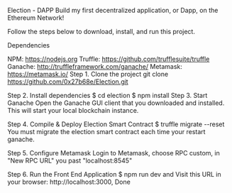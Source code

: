 Election - DAPP
Build my first decentralized application, or Dapp, on the Ethereum Network!

Follow the steps below to download, install, and run this project.

Dependencies

NPM: https://nodejs.org
Truffle: https://github.com/trufflesuite/truffle
Ganache: http://truffleframework.com/ganache/
Metamask: https://metamask.io/
Step 1. Clone the project
git clone https://github.com/0x27b68e/Election.git

Step 2. Install dependencies
$ cd election
$ npm install
Step 3. Start Ganache
Open the Ganache GUI client that you downloaded and installed. This will start your local blockchain instance.

Step 4. Compile & Deploy Election Smart Contract
$ truffle migrate --reset You must migrate the election smart contract each time your restart ganache.

Step 5. Configure Metamask
Login to Metamask, choose RPC custom, in "New RPC URL" you past "localhost:8545"

Step 6. Run the Front End Application
$ npm run dev and Visit this URL in your browser: http://localhost:3000, Done 